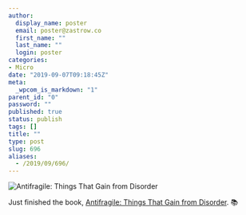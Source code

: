 ```yaml
---
author:
  display_name: poster
  email: poster@zastrow.co
  first_name: ""
  last_name: ""
  login: poster
categories:
- Micro
date: "2019-09-07T09:18:45Z"
meta:
  _wpcom_is_markdown: "1"
parent_id: "0"
password: ""
published: true
status: publish
tags: []
title: ""
type: post
slug: 696
aliases:
  - /2019/09/696/
---
```

<p><img src="https://i.gr-assets.com/images/S/compressed.photo.goodreads.com/books/1352422827l/13530973.jpg" alt="Antifragile: Things That Gain from Disorder" /></p>

<p>Just finished the book, <a href="https://www.goodreads.com/review/show/2722271490?utm_medium=api&amp;utm_source=rss">Antifragile: Things That Gain from Disorder</a>. 📚</p>
